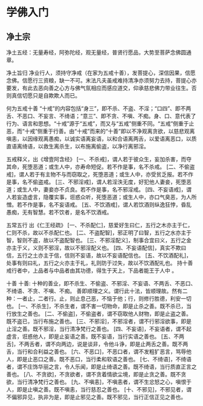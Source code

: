 # 学佛入门

## 净土宗

净土五经：无量寿经，阿弥陀经，观无量经，普贤行愿品，大势至菩萨念佛圆通章。

净土旨归
净业行人，须持守净戒（在家为五戒十善），发菩提心，深信因果，信愿念佛。信愿行三资粮，缺一不可。末法凡夫虽戒难持清净亦须努力去持，菩提心亦要发，有此去恶向善之心方与佛气氛相应而感应道交，仰承慈悲佛力带业往生。否则真信切愿只是自欺欺人而已。

何为五戒十善
“十戒”的内容包括“身三”，即不杀、不盗、不淫；“口四”、即不两舌、不恶口、不妄言、不绮语；“意三”、即不贪、不嗔、不痴。身、口、意代表了行为、语言和思想。“十戒”源于“五戒”，而又与“五戒”侧重不同。“五戒”侧重于止恶，而“十戒”侧重于行善。由“十戒”而来的“十善”即以不净观离贪欲，以慈悲观离嗔恚，以因缘观离愚痴，以诚实语离妄语，以和合语离两舌，以爱语离恶口，以质直语离绮语，以救生离杀生，以布施离偷盗，以净行离邪淫。

五戒释义，出《增壹阿含经》
[一、不杀戒]，谓人若于彼众生，妄加杀害，而夺其命，死堕恶道；或生人中，亦寿命短促。若不作是事，名不杀戒。
[二、不偷盗戒]，谓人若于有主物不与而窃取之，死堕恶道；或生人中，亦受贫乏报。若不作是事，名不偷盗戒。
[三、不邪淫戒]，谓人若淫泆无度，好犯他人妻妾，死堕恶道；或生人中，妻妾亦不贞良。若不作是事，名不邪淫戒。
[四、不妄语戒]，谓人若妄造虚言，隐覆实事，诳惑众听，死堕恶道；或生人中，亦口气臭恶，为人所憎。若不作是事，名不妄语戒。
[五、不饮酒戒]，谓人若饮酒则纵逸狂悖，昏乱愚痴，无有智慧。若不饮者，是名不饮酒戒。

五常五行
出《仁王经疏》
[一、不杀配仁]，慈爱好生曰仁，五行之木亦主于仁，仁则不杀，故以不杀配仁也。
[二、不盗配智]，邪正明了曰智，五行之水亦主于智，智则不盗，故以不盗配智也。
[三、不邪淫配义]，制事合宜曰义，五行之金亦主于义，义则不邪淫，故以不邪淫配义也。
[四、不妄语配信]，真实不欺曰信，五行之土亦主于信，信则不妄语，故以不妄语配信也。
[五、不饮酒配礼]，处事有则曰礼，五行之火亦主于礼，礼则防于过失，故以不饮酒配礼也。
持十善戒行者中，上品者与中品者由其功德，得生于天上，下品者能王于人中 。

十善
十善: 十种的善业，即不杀生、不偷盗、不邪淫、不妄语、不两舌、不恶口、不绮语、不贪、不嗔、不痴。
善即顺理之义。谓行此十法，皆顺理故。然有二种：一者止，二者行。止，则止息己恶，不恼于他；行，则修行胜德，利安一切也。
[一、不杀生]，不杀生者，谓不害一切物命，即是止杀之善。既不杀已，当行放生之善也。
[二、不偷盗]，不偷盗者，谓不窃取他人财物，即是止盗之善。既不盗已，当行布施之善也。
[三、不邪淫]，不邪淫者，谓不行邪淫欲事，即是止淫之善。既不邪淫，当行清净梵行之善也。
[四、不妄语]，不妄语者，谓不起虚言，诳惑他人，即是止妄语之善。既不妄语，当行实语之善也。
[五、不两舌]，不两舌者，谓不向两边，说是谈非，令他斗诤，即是止两舌之善。既不两舌，当行和合利益之善也。
[六、不恶口]，不恶口者，谓不发粗犷恶言，骂辱他人，即是止恶口之善。既不恶口，当行柔和软语之善也。
[七、不绮语]，不绮语者，谓不庄饰华丽之言，令人乐闻，即是止绮语之善。既不绮语，当行质直正言之善也。
[八、不贪欲]，不贪欲者，谓不贪着情欲尘境，即是止贪之善。既不贪欲，当行清净梵行之善也。
[九、不嗔恚]，不嗔恚者，谓不生忿怒之心，嗔恨于人，即是止嗔之善。既不嗔恚，当行慈忍之善也。
[十、不邪见]，不邪见者，谓不偏邪异见，执非为是，即是止邪见之善。既不邪见，当行正信正见之善也。

